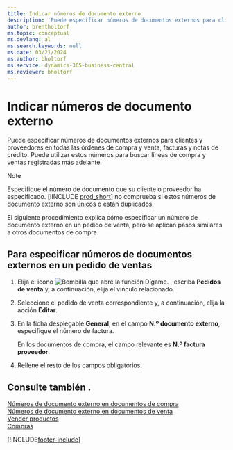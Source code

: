 ```yaml
---
title: Indicar números de documento externo
description: 'Puede especificar números de documentos externos para clientes y proveedores en todas las órdenes de compra y venta, facturas y notas de crédito. Puede utilizar estos números para buscar líneas de compra y ventas registradas más adelante.'
author: brentholtorf
ms.topic: conceptual
ms.devlang: al
ms.search.keywords: null
ms.date: 03/21/2024
ms.author: bholtorf
ms.service: dynamics-365-business-central
ms.reviewer: bholtorf
---
```

# <a name="enter-external-document-numbers"></a>Indicar números de documento externo

Puede especificar números de documentos externos para clientes y proveedores en todas las órdenes de compra y venta, facturas y notas de crédito. Puede utilizar estos números para buscar líneas de compra y ventas registradas más adelante.  

> [!NOTE]
> Especifique el número de documento que su cliente o proveedor ha especificado. [!INCLUDE [prod_short](includes/prod_short.md)] no comprueba si estos números de documento externo son únicos o están duplicados.

El siguiente procedimiento explica cómo especificar un número de documento externo en un pedido de venta, pero se aplican pasos similares a otros documentos de compra.

## <a name="to-enter-external-document-numbers-in-a-sales-order"></a>Para especificar números de documentos externos en un pedido de ventas

1. Elija el icono ![Bombilla que abre la función Dígame.](media/ui-search/search_small.png "Dígame qué desea hacer") , escriba **Pedidos de venta** y, a continuación, elija el vínculo relacionado.  
2. Seleccione el pedido de venta correspondiente y, a continuación, elija la acción **Editar**.  
3. En la ficha desplegable **General**, en el campo **N.º documento externo**, especifique el número de factura.  

    En los documentos de compra, el campo relevante es **N.º factura proveedor**.
4. Rellene el resto de los campos obligatorios.  

## <a name="see-also"></a>Consulte también .

[Números de documento externo en documentos de compra](purchasing-ext-doc-no.md)  
[Números de documento externo en documentos de venta](sales-how-invoice-sales.md#external-document-numbers)  
[Vender productos](sales-how-sell-products.md)  
[Compras](purchasing-manage-purchasing.md)  

[!INCLUDE[footer-include](includes/footer-banner.md)]

